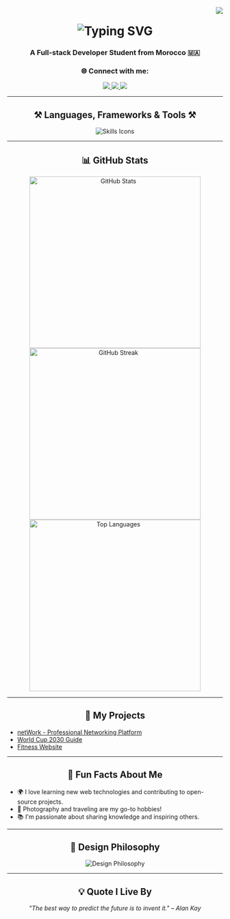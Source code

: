 <img src="https://visitcount.itsvg.in/api?id=Abderrahmane-SL&icon=0&color=1" align="right"/>

<h1 align="center">
    <img src="https://readme-typing-svg.herokuapp.com/?font=Righteous&size=35&center=true&vCenter=true&width=500&height=70&duration=3000&lines=Hi+There!+👋;I'm+Abderrahmane+Selloum!" alt="Typing SVG" />
</h1>

<h3 align="center"> A Full-stack Developer Student from Morocco 🇲🇦 </h3>

<div align="center"> 
<h3 align="center">🌐 Connect with me:</h3>
  <a href="mailto:abdozamin81@gmail.com">
    <img src="https://img.shields.io/badge/Gmail-333333?style=for-the-badge&logo=gmail&logoColor=red" />
  </a>
  <a href="https://www.linkedin.com/in/abderrahmane-selloum" target="_blank">
    <img src="https://img.shields.io/badge/LinkedIn-0077B5?style=for-the-badge&logo=linkedin&logoColor=white" />
  </a>
  <a href="https://www.instagram.com/abdoo________04/" target="_blank">
    <img src="https://img.shields.io/badge/Instagram-833AB4?style=for-the-badge&logo=instagram&logoColor=white" />
  </a>
</div>

---

<h2 align="center">⚒️ Languages, Frameworks & Tools ⚒️</h2>
<div align="center">
    <img src="https://skillicons.dev/icons?i=html,css,bootstrap,javascript,react,typescript,sass,php,python,mysql,vscode,github,figma,git,notion" alt="Skills Icons"/>
</div>

---

<h2 align="center">📊 GitHub Stats</h2>
<div align="center">
  <img src="https://github-readme-stats.vercel.app/api?username=Abderrahmane-SL&theme=react&hide_border=true&include_all_commits=true&count_private=true&rank_icon=github" alt="GitHub Stats" width="400"/>
  <img src="https://github-readme-streak-stats.herokuapp.com/?user=Abderrahmane-SL&theme=react&hide_border=true" alt="GitHub Streak" width="400"/>
</div>
<div align="center">
  <img src="https://github-readme-stats.vercel.app/api/top-langs/?username=Abderrahmane-SL&langs_count=8&layout=compact&theme=react&hide_border=true" alt="Top Languages" width="400"/>
</div>

---

<h2 align="center">🚀 My Projects</h2>
<ul>
  <li><a href="https://github.com/Abderrahmane-SL/netWork">netWork - Professional Networking Platform</a></li>
  <li><a href="https://github.com/Abderrahmane-SL/WorldCup2030">World Cup 2030 Guide</a></li>
  <li><a href="https://github.com/Abderrahmane-SL/FitnessSite">Fitness Website</a></li>
</ul>

---

<h2 align="center">🌟 Fun Facts About Me</h2>
<ul>
  <li>🌍 I love learning new web technologies and contributing to open-source projects.</li>
  <li>📸 Photography and traveling are my go-to hobbies!</li>
  <li>📚 I'm passionate about sharing knowledge and inspiring others.</li>
</ul>

---

<h2 align="center">🎨 Design Philosophy</h2>
<p align="center">
  <img src="https://readme-typing-svg.herokuapp.com/?font=Fira+Code&size=22&color=F75C7E&center=true&vCenter=true&width=700&lines=Clean+Code+%2B+Beautiful+Design+%3D+Amazing+User+Experiences;Attention+to+Detail+is+Key!;Design+for+Humans!" alt="Design Philosophy">
</p>

---

<h2 align="center">💡 Quote I Live By</h2>
<p align="center">
  <em>"The best way to predict the future is to invent it." – Alan Kay</em>
</p>

